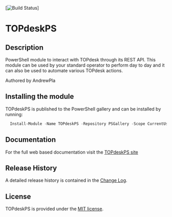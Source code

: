 [![Build Status](https://andrewplatech.visualstudio.com/TOPdeskPS/_apis/build/status/TOPdeskPS-TestValidation)]

# TOPdeskPS

## Description

PowerShell module to interact with TOPdesk through its REST API. This module can be used by your standard operator to perform day to day and it can also be used to automate various TOPdesk actions.

Authored by AndrewPla

## Installing the module
TOPdeskPS is published to the PowerShell gallery and can be installed by running:
```powershell
  Install-Module -Name TOPdeskPS -Repository PSGallery -Scope CurrentUser
``` 

## Documentation
For the full web based documentation visit the [TOPdeskPS site](https://andrewpla.github.io/TOPdeskPS) 

## Release History

A detailed release history is contained in the [Change Log](CHANGELOG.md).

## License

TOPdeskPS is provided under the [MIT license](LICENSE.md).
